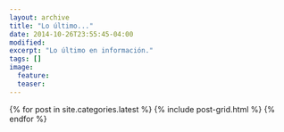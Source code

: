 ```yaml
---
layout: archive
title: "Lo último..."
date: 2014-10-26T23:55:45-04:00
modified:
excerpt: "Lo último en información."
tags: []
image:
  feature:
  teaser:
---
```


<div class="tiles">
{% for post in site.categories.latest %}
  {% include post-grid.html %}
{% endfor %}
</div><!-- /.tiles -->